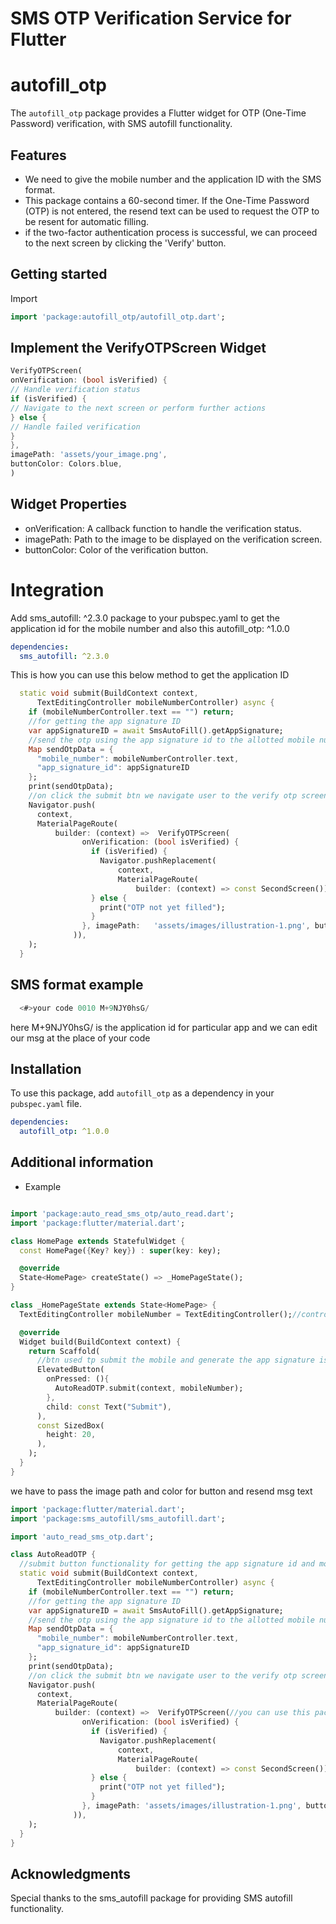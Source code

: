 # SMS OTP Verification Service for Flutter
# autofill_otp
The `autofill_otp` package provides a Flutter widget for OTP (One-Time Password) verification, with SMS autofill functionality.

## Features

- We need to give the mobile number and the application ID with the SMS format.
- This package contains a 60-second timer. If the One-Time Password (OTP) is not entered,
  the resend text can be used to request the OTP to be resent for automatic filling.
- if the two-factor authentication process is successful, we can proceed to the next screen by clicking the 'Verify' button.

## Getting started
Import

```dart
import 'package:autofill_otp/autofill_otp.dart';
```

## Implement the VerifyOTPScreen Widget
```dart
VerifyOTPScreen(
onVerification: (bool isVerified) {
// Handle verification status
if (isVerified) {
// Navigate to the next screen or perform further actions
} else {
// Handle failed verification
}
},
imagePath: 'assets/your_image.png',
buttonColor: Colors.blue,
)
```
## Widget Properties
- onVerification: A callback function to handle the verification status.
- imagePath: Path to the image to be displayed on the verification screen.
- buttonColor: Color of the verification button.

# Integration
Add sms_autofill: ^2.3.0 package to your pubspec.yaml to get the application id for the mobile number and also this  autofill_otp: ^1.0.0

```yaml
dependencies:
  sms_autofill: ^2.3.0
```
This is how you can use this below method to get the application ID
```dart
  static void submit(BuildContext context,
      TextEditingController mobileNumberController) async {
    if (mobileNumberController.text == "") return;
    //for getting the app signature ID
    var appSignatureID = await SmsAutoFill().getAppSignature;
    //send the otp using the app signature id to the allotted mobile number
    Map sendOtpData = {
      "mobile_number": mobileNumberController.text,
      "app_signature_id": appSignatureID
    };
    print(sendOtpData);
    //on click the submit btn we navigate user to the verify otp screen
    Navigator.push(
      context,
      MaterialPageRoute(
          builder: (context) =>  VerifyOTPScreen(
                onVerification: (bool isVerified) {
                  if (isVerified) {
                    Navigator.pushReplacement(
                        context,
                        MaterialPageRoute(
                            builder: (context) => const SecondScreen()));
                  } else {
                    print("OTP not yet filled");
                  }
                }, imagePath:   'assets/images/illustration-1.png', buttonColor: Colors.blue,
              )),
    );
  }
```

## SMS format example

```dart
  <#>your code 0010 M+9NJY0hsG/
```
here M+9NJY0hsG/ is the application id for particular app
and we can edit our msg at the place of your code

## Installation

To use this package, add `autofill_otp` as a dependency in your `pubspec.yaml` file.

```yaml
dependencies:
  autofill_otp: ^1.0.0
```

## Additional information
- Example
```dart

import 'package:auto_read_sms_otp/auto_read.dart';
import 'package:flutter/material.dart';

class HomePage extends StatefulWidget {
  const HomePage({Key? key}) : super(key: key);

  @override
  State<HomePage> createState() => _HomePageState();
}

class _HomePageState extends State<HomePage> {
  TextEditingController mobileNumber = TextEditingController();//controller for mobile number

  @override
  Widget build(BuildContext context) {
    return Scaffold(
      //btn used tp submit the mobile and generate the app signature is via the submitting method called on the click of this btn
      ElevatedButton(
        onPressed: (){
          AutoReadOTP.submit(context, mobileNumber);
        },
        child: const Text("Submit"),
      ),
      const SizedBox(
        height: 20,
      ),
    );
  }
}
```
we have to pass the image path and color for button and resend msg text

```dart
import 'package:flutter/material.dart';
import 'package:sms_autofill/sms_autofill.dart';

import 'auto_read_sms_otp.dart';

class AutoReadOTP {
  //submit button functionality for getting the app signature id and mobile number on which the otp is being sent
  static void submit(BuildContext context,
      TextEditingController mobileNumberController) async {
    if (mobileNumberController.text == "") return;
    //for getting the app signature ID
    var appSignatureID = await SmsAutoFill().getAppSignature;
    //send the otp using the app signature id to the allotted mobile number
    Map sendOtpData = {
      "mobile_number": mobileNumberController.text,
      "app_signature_id": appSignatureID
    };
    print(sendOtpData);
    //on click the submit btn we navigate user to the verify otp screen
    Navigator.push(
      context,
      MaterialPageRoute(
          builder: (context) =>  VerifyOTPScreen(//you can use this package class for otp verification
                onVerification: (bool isVerified) {
                  if (isVerified) {
                    Navigator.pushReplacement(
                        context,
                        MaterialPageRoute(
                            builder: (context) => const SecondScreen()));
                  } else {
                    print("OTP not yet filled");
                  }
                }, imagePath: 'assets/images/illustration-1.png', buttonColor: Colors.blue,
              )),
    );
  }
}
```

## Acknowledgments
Special thanks to the sms_autofill package for providing SMS autofill functionality.